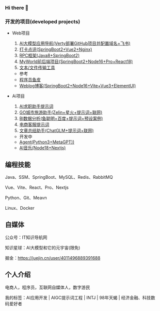 ### Hi there 👋

<!--
**RainonMo/rainonmo** is a ✨ _special_ ✨ repository because its `README.md` (this file) appears on your GitHub profile.

Here are some ideas to get you started:

- 🔭 I’m currently working on ...
- 🌱 I’m currently learning ...
- 👯 I’m looking to collaborate on ...
- 🤔 I’m looking for help with ...
- 💬 Ask me about ...
- 📫 How to reach me: ...
- 😄 Pronouns: ...
- ⚡ Fun fact: ...
-->

### 开发的项目(developed projects)

- Web项目
  1. [AI大模型应用导航(Verty部署GitHub项目并配置域名+飞书)](http://rainonmo.cn)
  2. [打卡点评(SpringBoot2+Vue2+Nginx)](https://github.com/RainonMo/dk-dianping)
  3. [RPC框架(Java8+SpringBoot2)](https://github.com/RainonMo/rpc-demo)
  4. [MyWorld前后端项目(SpringBoot2+Node16+Pro+React18)](https://github.com/RainonMo/springboot)
  5. [文本/文件传输工具](http://81.71.157.57:5000/)

  - 参考
  - [程序员鱼皮](https://github.com/liyupi?tab=repositories)
  - [Weblog博客(SpringBoot2+Node16+Vite+Vue3+ElementUI)](https://github.com/weiwosuoai/WeBlog)


- Ai项目
  1. [AI求职助手提示词](http://rainonmo.cn)
  2. [GO城市旅游助手(Zelin+星火+提示词+联网)](http://rainonmo.cn)
  3. [BI数据分析(鱼聪明+百度+提示词+预设案例)](http://rainonmo.cn)
  4. [电商客服提示词](http://rainonmo.cn)
  5. [文章总结助手(ChatGLM+提示词+联网)](http://rainonmo.cn)

  
  - 开发中
  - [Agent(Python3+MetaGPT))](http://rainonmo.cn)
  - [AI音乐(Node18+Nextjs)](http://rainonmo.cn)


## 编程技能
Java、SSM、SpringBoot、MySQL、Redis、RabbitMQ

Vue、Vite、React、Pro、Nextjs

Python、Git、Meavn

Linux、Docker



## 自媒体


公众号：IT知识导航网

知识星球：AI大模型和它的元宇宙(限免)

掘金：https://juejin.cn/user/4011496889391688


## 个人介绍

电商人，程序员，互联网自媒体人，数字游民

我的标签：AI应用开发 | AIGC提示词工程 | INTJ | 98年天蝎 | 经济金融、科技数码爱好者
